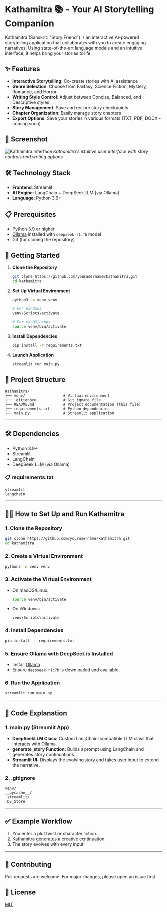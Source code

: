 # Kathamitra 📚 - Your AI Storytelling Companion

Kathamitra (Sanskrit: "Story Friend") is an interactive AI-powered storytelling application that collaborates with you to create engaging narratives. Using state-of-the-art language models and an intuitive interface, it helps bring your stories to life.


## ✨ Features

- **Interactive Storytelling**: Co-create stories with AI assistance
- **Genre Selection**: Choose from Fantasy, Science Fiction, Mystery, Romance, and Horror
- **Writing Style Control**: Adjust between Concise, Balanced, and Descriptive styles
- **Story Management**: Save and restore story checkpoints
- **Chapter Organization**: Easily manage story chapters
- **Export Options**: Save your stories in various formats (TXT, PDF, DOCX - coming soon)

## 📸 Screenshot
![Kathamitra Interface]()
*Kathamitra's intuitive user interface with story controls and writing options*

## 🛠️ Technology Stack

- **Frontend**: Streamlit
- **AI Engine**: LangChain + DeepSeek LLM (via Ollama)
- **Language**: Python 3.9+

## 📋 Prerequisites

- Python 3.9 or higher
- [Ollama](https://ollama.ai/) installed with `deepseek-r1:7b` model
- Git (for cloning the repository)

## 🚀 Getting Started

1. **Clone the Repository**
   ```bash
   git clone https://github.com/yourusername/kathamitra.git
   cd kathamitra
   ```

2. **Set Up Virtual Environment**
   ```bash
   python3 -m venv venv
   
   # For Windows
   venv\Scripts\activate
   
   # For macOS/Linux
   source venv/bin/activate
   ```

3. **Install Dependencies**
   ```bash
   pip install -r requirements.txt
   ```

4. **Launch Application**
   ```bash
   streamlit run main.py
   ```

## 📁 Project Structure

```
Kathamitra/
├── venv/                 # Virtual environment
├── .gitignore            # Git ignore file
├── README.md             # Project documentation (this file)
├── requirements.txt      # Python dependencies
├── main.py               # Streamlit application

```
---

## 🛠️ Dependencies
- Python 3.9+
- Streamlit
- LangChain
- DeepSeek LLM (via Ollama)

### 📋 requirements.txt
```plaintext
streamlit
langchain
```
---

## 🧑‍💻 How to Set Up and Run Kathamitra
### 1. **Clone the Repository**
```bash
git clone https://github.com/yourusername/kathamitra.git
cd kathamitra
```

### 2. **Create a Virtual Environment**
```bash
python3 -m venv venv
```

### 3. **Activate the Virtual Environment**
- On macOS/Linux:
  ```bash
  source venv/bin/activate
  ```
- On Windows:
  ```bash
  venv\Scripts\activate
  ```

### 4. **Install Dependencies**
```bash
pip install -r requirements.txt
```

### 5. **Ensure Ollama with DeepSeek is Installed**
- Install [Ollama](https://ollama.ai/)
- Ensure `deepseek-r1:7b` is downloaded and available.

### 6. **Run the Application**
```bash
streamlit run main.py
```
---

## 📝 Code Explanation
### **1. main.py (Streamlit App)**
- **DeepSeekLLM Class:** Custom LangChain-compatible LLM class that interacts with Ollama.
- **generate_story Function:** Builds a prompt using LangChain and generates story continuations.
- **Streamlit UI:** Displays the evolving story and takes user input to extend the narrative.

### **2. .gitignore**
```gitignore
venv/
__pycache__/
.streamlit/
.DS_Store
```
---

## ✅ Example Workflow
1. You enter a plot twist or character action.
2. Kathamitra generates a creative continuation.
3. The story evolves with every input.

---
## 🤝 Contributing
Pull requests are welcome. For major changes, please open an issue first.

## 📜 License
[MIT](https://choosealicense.com/licenses/mit/)
